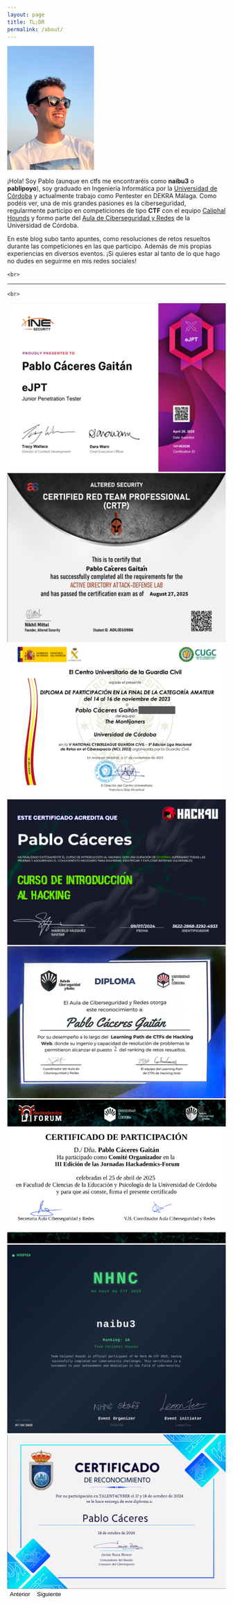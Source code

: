 ```yaml
---
layout: page
title: TL;DR
permalink: /about/
---
```


<div class="container mt-4">
  <div class="row align-items-center">
    <div class="col-md-3 text-center d-flex justify-content-center">
      <img src="/images/pages/about/pablo.jpg" alt="Foto de Pablo" class="img-fluid rounded-3" style="max-width: 200px;" id="profileImage">
    </div>
    <div class="col-md-8">
      <p>
        ¡Hola! Soy Pablo (aunque en ctfs me encontraréis como <strong>naibu3</strong> o <strong>pablipoyo</strong>), soy graduado en Ingeniería Informática por la 
        <a href="http://www.uco.es/">Universidad de Córdoba</a> y actualmente trabajo como Pentester en DEKRA Málaga. Como podéis ver, una de mis grandes pasiones es la ciberseguridad, regularmente participo en 
        competiciones de tipo <strong>CTF</strong> con el equipo 
        <a href="https://ctftime.org/team/225933/">Caliphal Hounds</a> y formo parte del 
        <a href="https://www.uco.es/aulaRedesSeguridad/">Aula de Ciberseguridad y Redes</a> de la Universidad de Córdoba.
      </p>
      <p>
        En este blog subo tanto apuntes, como resoluciones de retos resueltos durante las competiciones en las que participo. 
        Además de mis propias experiencias en diversos eventos. ¡Si quieres estar al tanto de lo que hago no dudes en seguirme en mis redes sociales!
      </p>
    </div>
  </div>

    <br>

  <hr class="my-4">

    <br>

  <div id="certCarousel" class="carousel slide" data-bs-ride="carousel">
    <div class="carousel-inner">
      <div class="carousel-item active">
        <img src="/images/posts/eJPT_cert.png" class="d-block w-75 mx-auto" alt="eJPT">
      </div>
      <div class="carousel-item active">
        <img src="/images/pages/about/CRTP.png" class="d-block w-75 mx-auto" alt="CRTP">
      </div>
      <div class="carousel-item">
        <img src="/images/pages/about/NCL_cert.png" class="d-block w-75 mx-auto" alt="NCL">
      </div>
      <div class="carousel-item">
        <img src="/images/pages/about/hack4u_cert.png" class="d-block w-75 mx-auto" alt="Hack4U Introducción al Hacking">
      </div>
      <div class="carousel-item">
        <img src="/images/pages/about/hackademics.jpg" class="d-block w-75 mx-auto" alt="Hackademics">
      </div>
      <div class="carousel-item">
        <img src="/images/pages/about/HF3.png" class="d-block w-75 mx-auto" alt="Hackademics 3">
      </div>
      <div class="carousel-item">
        <img src="/images/pages/about/NHNCTF.png" class="d-block w-75 mx-auto" alt="NHNCTF">
      </div>
      <div class="carousel-item">
        <img src="/images/pages/about/UGR.png" class="d-block w-75 mx-auto" alt="UGR">
      </div>
      <!-- Añade más items según necesites -->
    </div>
    <button class="carousel-control-prev" type="button" data-bs-target="#certCarousel" data-bs-slide="prev" style="background-color: transparent; border: none;">
      <span class="carousel-control-prev-icon" aria-hidden="true" style="background-color: black;"></span>
      <span class="visually-hidden">Anterior</span>
    </button>
    <button class="carousel-control-next" type="button" data-bs-target="#certCarousel" data-bs-slide="next" style="background-color: transparent; border: none;">
      <span class="carousel-control-next-icon" aria-hidden="true" style="background-color: black;"></span>
      <span class="visually-hidden">Siguiente</span>
    </button>
  </div>
</div>

<!-- Asegúrate de tener Bootstrap cargado -->
<link href="https://cdn.jsdelivr.net/npm/bootstrap@5.3.2/dist/css/bootstrap.min.css" rel="stylesheet">
<script src="https://cdn.jsdelivr.net/npm/bootstrap@5.3.2/dist/js/bootstrap.bundle.min.js"></script>

<style>
  /* Media query para dispositivos móviles: */
  @media (max-width: 767px) {
    #profileImage {
      display: none; /* Oculta la imagen en pantallas pequeñas */
    }
  }
</style>